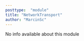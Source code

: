 ```yaml
---
posttype:  "module"  
title: "NetworkTransport"
author: "MarcinSc"
---
```

No info available about this module
